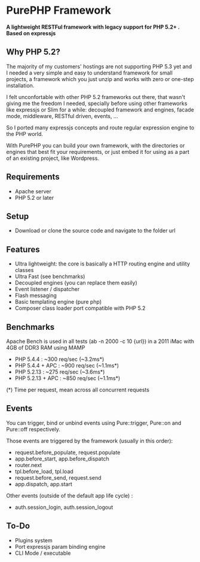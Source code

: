 # PurePHP Framework

**A lightweight RESTFul framework with legacy support for PHP 5.2+ . Based on expressjs**

## Why PHP 5.2?

The majority of my customers' hostings are not supporting PHP 5.3 yet and I needed a very simple and easy to understand framework
for small projects, a framework which you just unzip and works with zero or one-step installation.

I felt unconfortable with other PHP 5.2 frameworks out there, that wasn't giving me the freedom I needed, specially before
using other frameworks like expressjs or Slim for a while: decoupled framework and engines, facade mode, middleware, RESTful driven, events, ...

So I ported many expressjs concepts and route regular expression engine to the PHP world.

With PurePHP you can build your own framework, with the directories or engines that best fit your requirements, or just embed it
for using as a part of an existing project, like Wordpress.

## Requirements

* Apache server
* PHP 5.2 or later

## Setup

* Download or clone the source code and navigate to the folder url

## Features

* Ultra lightweight: the core is basically a HTTP routing engine and utility classes
* Ultra Fast (see benchmarks)
* Decoupled engines (you can replace them easily)
* Event listener / dispatcher
* Flash messaging
* Basic templating engine (pure php)
* Composer class loader port compatible with PHP 5.2

## Benchmarks

Apache Bench is used in all tests (ab -n 2000 -c 10 {url}) in
a 2011 iMac with 4GB of DDR3 RAM using MAMP

* PHP 5.4.4 :  ~300 req/sec (~3.2ms*)
* PHP 5.4.4 + APC :  ~900 req/sec (~1.1ms*)
* PHP 5.2.13 :  ~275 req/sec (~3.6ms*)
* PHP 5.2.13 + APC :  ~850 req/sec (~1.1ms*)

(*) Time per request, mean across all concurrent requests

## Events

You can trigger, bind or unbind events using Pure::trigger, Pure::on and
Pure::off respectively.

Those events are triggered by the framework (usually in this order):

* request.before_populate, request.populate
* app.before_start, app.before_dispatch
* router.next
* tpl.before_load, tpl.load
* request.before_send, request.send
* app.dispatch, app.start


Other events (outside of the default app life cycle) :

* auth.session_login, auth.session_logout


## To-Do

* Plugins system
* Port expressjs param binding engine
* CLI Mode / executable